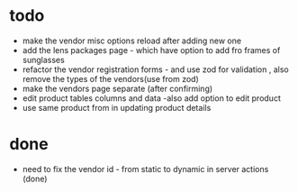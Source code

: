 # todo

- make the vendor misc options reload after adding new one
- add the lens packages page - which have option to add fro frames of sunglasses
- refactor the vendor registration forms - and use zod for validation , also remove the types of the vendors(use from zod)
- make the vendors page separate (after confirming)
- edit product tables columns and data -also add option to edit product
- use same product from in updating product details

# done

- need to fix the vendor id - from static to dynamic in server actions (done)
